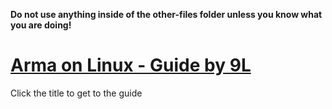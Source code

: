 **Do not use anything inside of the other-files folder unless you know what you are doing!**

# [Arma on Linux - Guide by 9L](https://ninelore.github.io/project/armaonlinux/)

Click the title to get to the guide
